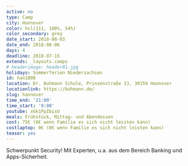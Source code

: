```yaml
---
active: no
type: Camp
city: Hannover
color: hsl(111, 100%, 54%)
color_secondary: grey
date_start: 2018-08-03
date_end: 2018-08-06
days: 4
deadline: 2018-07-15
extends: _layouts.camps
# headerimage: header01.jpg
holidays: Sommerferien Niedersachsen
id: han1808
location: Dr. Buhmann Schule, Prinzenstraße 13, 30159 Hannover
locationlink: https://buhmann.de/
slug: hannover
time_end: '21:00'
time_start: '9:00'
youtube: xGk1PpIbisU
meals: Frühstück, Mittag- und Abendessen
cost: 75€ (0€ wenn Familie es sich nicht leisten kann)
costlaptop: 0€ (0€ wenn Familie es sich nicht leisten kann)
teaser: yes
---
```

Schwerpunkt Security! Mit Experten, u.a. aus dem Bereich Banking und Apps-Sicherheit.